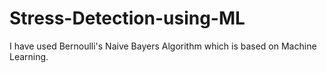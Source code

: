 # Stress-Detection-using-ML
I have used Bernoulli's Naive Bayers Algorithm which is based on Machine Learning.
